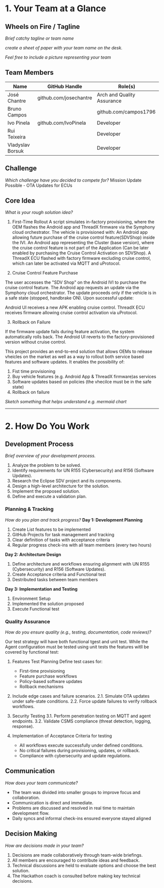 
# 1. Your Team at a Glance

## Wheels on Fire / Tagline  
*Brief catchy tagline or team name*

*create a sheet of paper with your team name on the desk.*

*Feel free to include a picture representing your team*

## Team Members  
| Name | GitHub Handle | Role(s) |
|-------|---------------|---------|
|José Chantre       |   github.com/josechantre            |   Arch and Quality Assurance      |
| Bruno Campos|       |  github.com/campos1796             | Team lead         |
| Ivo Pinela      |     github.com/IvoPinela          |    Developer    |
| Rui Teixeira      |               |        Developer |
| Vladyslav Borsuk      |               |        Developer |


## Challenge  
*Which challenge have you decided to compete for?*
Mission Update Possible - OTA Updates for ECUs
## Core Idea  
*What is your rough solution idea?*

1. First-Time Rollout
A script simulates in-factory provisioning, where the OEM flashes the Android app and ThreadX firmware via the Symphony cloud orchestrator.
The vehicle is provisioned with:
An Android app allowing future purchase of the cruise control feature(SDVShop) inside the IVI.
An Android app representing the Cluster (base version), where the cruise control feature is not part of the Application (Can be later enabled by purchasing the Cruise Control Activation on SDVShop).
A ThreadX ECU flashed with factory firmware excluding cruise control, which can later be activated via MQTT and uProtocol.



3. Cruise Control Feature Purchase

The user accesses the "SDV Shop" on the Android IVI to purchase the cruise control feature.
The Android app requests an update via the Symphony cloud orchestrator.
The update proceeds only if the vehicle is in a safe state (stopped, handbrake ON).
Upon successful update:

Android UI receives a new APK enabling cruise control.
ThreadX ECU receives firmware allowing cruise control activation via uProtocol.



3. Rollback on Failure

If the firmware update fails during feature activation, the system automatically rolls back.
The Android UI reverts to the factory-provisioned version without cruise control.

This project provides an end-to-end solution that allows OEMs to release vheicles on the market as well as a way to rollout both service based features and software updates.
It enables the possibility of:
1. Fist time provisioning
2. Buy vehicle features (e.g. Android App & ThreadX firmware)as services
3. Software updates based on policies (the vhecilce must be in the safe state) 
4. Rollback on failure

*Sketch something that helps understand e.g. mermaid chart*

---

# 2. How Do You Work

## Development Process  
*Brief overview of your development process.*
1. Analyze the problem to be solved.
2. Identify requirements for UN R155 (Cybersecurity) and R156 (Software Updates).
3. Research the Eclipse SDV project and its components.
4. Design a high-level architecture for the solution.
5. Implement the proposed solution.
6. Define and execute a validation plan.
 
### Planning & Tracking  
*How do you plan and track progress?*
**Day 1: Development Planning**
1. Create List features to be implemented
2. GitHub Projects for task management and tracking
3. Clear definition of tasks with acceptance criteria
4. Regular progress check-ins with all team members (every two hours)

**Day 2: Architecture Design**
1. Define architecture and workflows ensuring alignment with UN R155 (Cybersecurity) and R156 (Software Updates).
2. Create Acceptance criteria and Functional test  
3. Destributed tasks between team members

**Day 3: Implementation and Testing**
1.  Environment Setup
2.  Implemented the solution proposed
3.  Execute Functional test

### Quality Assurance  
*How do you ensure quality (e.g., testing, documentation, code reviews)?*

Our test strategy will have both functional tgest and unit test. 
While the Agent configuration must be tested using unit tests the features witll be covered by functional test:
  1. Features Test Planning
     Define test cases for:
        - First-time provisioning
        - Feature purchase workflows
        - Policy-based software updates
        - Rollback mechanisms
   2. Include edge cases and failure scenarios.
   2.1. Simulate OTA updates under safe-state conditions.
   2.2. Force update failures to verify rollback workflows.
   
  3. Security Testing
  3.1. Perform penetration testing on MQTT and agent endpoints.
  3.2. Validate CSMS compliance (threat detection, logging, response).
     
  4. Implementation of Acceptance Criteria for testing
      - All workflows execute successfully under defined conditions.
      - No critical failures during provisioning, updates, or rollback.
      - Compliance with cybersecurity and update regulations.

## Communication  
*How does your team communicate?*
- The team was divided into smaller groups to improve focus and collaboration.
- Communication is direct and immediate.
- Problems are discussed and resolved in real time to maintain development flow.
- Daily syncs and informal check-ins ensured everyone stayed aligned

## Decision Making  
*How are decisions made in your team?*
1. Decisions are made collaboratively through team-wide briefings.
2. All members are encouraged to contribute ideas and feedback.
3. Technical discussions are held to evaluate options and choose the best solution.
4. The Hackathon coach is consulted before making key technical decisions.
